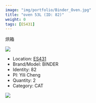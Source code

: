 ```yaml
---
image: "img/portfolio/Binder_Oven.jpg"
title: "oven 53L (ID: 82)"
weight: 0
tags: [ES431]
---
```


烘箱

<!--more-->

![](../../img/portfolio/Binder_Oven.jpg)

- Location: [ES431](../../tags/es431)
- Brand/Model: BINDER
- Identity: 82
- PI: Yili Cheng
- Quantity: 2
- Category: CAT





![](../../img/portfolio/Binder_oven_manual.jpg)
